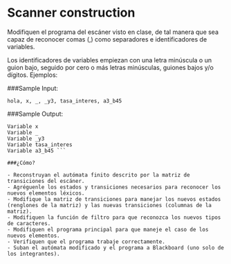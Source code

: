 # Scanner construction

Modifiquen el programa del escáner visto en clase, de tal manera que sea capaz de reconocer comas (,) como separadores e identificadores de variables.

Los identificadores de variables empiezan con una letra minúscula o un guion bajo, seguido por cero o más letras minúsculas, guiones bajos y/o dígitos.
Ejemplos:

###Sample Input:

``` hola, x, _, _y3, tasa_interes, a3_b45 ```

###Sample Output:

``` Variable hola         
Variable x            
Variable _            
Variable _y3          
Variable tasa_interes
Variable a3_b45 ```

###¿Cómo?

- Reconstruyan el autómata finito descrito por la matriz de transiciones del escáner.
- Agréguenle los estados y transiciones necesarios para reconocer los nuevos elementos léxicos.
- Modifique la matriz de transiciones para manejar los nuevos estados (renglones de la matriz) y las nuevas transiciones (columnas de la matriz).
- Modifiquen la función de filtro para que reconozca los nuevos tipos de caracteres.
- Modifiquen el programa principal para que maneje el caso de los nuevos elementos.
- Verifiquen que el programa trabaje correctamente.
- Suban el autómata modificado y el programa a Blackboard (uno solo de los integrantes).
